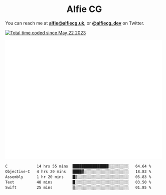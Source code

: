 <h1 align="center">Alfie CG</h1>

You can reach me at **alfie@alfiecg.uk**, or **[@alfiecg_dev](https://twitter.com/alfiecg_dev)** on Twitter.

<a href="https://wakatime.com/@61592169-b9cf-4af8-b6fa-8ac7d4369b01"><img src="https://wakatime.com/badge/user/61592169-b9cf-4af8-b6fa-8ac7d4369b01.svg" alt="Total time coded since May 22 2023" /></a>


<img align="center" src="/github-metrics.svg" alt="Metrics" width="500">

 <!--[![GitHub Streak](https://streak-stats.demolab.com/?user=alfiecg24)](https://git.io/streak-stats)-->

<!--START_SECTION:waka-->

```txt
C             14 hrs 55 mins  ████████████████░░░░░░░░░   64.64 %
Objective-C   4 hrs 20 mins   ████▓░░░░░░░░░░░░░░░░░░░░   18.83 %
Assembly      1 hr 20 mins    █▒░░░░░░░░░░░░░░░░░░░░░░░   05.83 %
Text          48 mins         █░░░░░░░░░░░░░░░░░░░░░░░░   03.50 %
Swift         25 mins         ▒░░░░░░░░░░░░░░░░░░░░░░░░   01.85 %
```

<!--END_SECTION:waka-->
